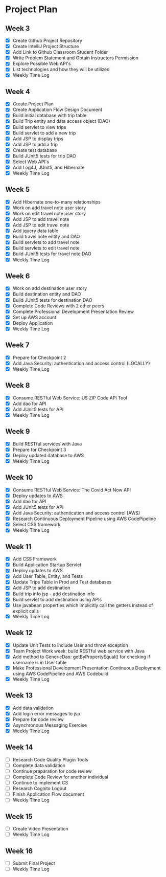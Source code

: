 # Project Plan

##  Week 3
- [x] Create Github Project Repository
- [x] Create IntelliJ Project Structure
- [x] Add Link to Github Classroom Student Folder
- [x] Write Problem Statement and Obtain Instructors Permission
- [x] Explore Possible Web API's
- [X] List technologies and how they will be utilized
- [x] Weekly Time Log

##  Week 4
- [X] Create Project Plan
- [x] Create Application Flow Design Document
- [x] Build initial database with trip table 
- [x] Build Trip entity and data access object (DAO)
- [x] Build servlet to view trips
- [x] Build servlet to add a new trip
- [x] Add JSP to display trips
- [x] Add JSP to add a trip
- [x] Create test database
- [x] Build JUnit5 tests for trip DAO
- [x] Select Web API's
- [x] Add Log4J, JUnit5, and Hibernate
- [x] Weekly Time Log

##  Week 5
- [x] Add Hibernate one-to-many relationships
- [x] Work on add travel note user story
- [x] Work on edit travel note user story
- [x] Add JSP to add travel note
- [x] Add JSP to edit travel note
- [x] Add jquery data table
- [x] Build travel note entity and DAO
- [x] Build servlets to add travel note
- [x] Build servlets to edit travel note
- [x] Build JUnit5 tests for travel note DAO
- [x] Weekly Time Log

##  Week 6
- [x] Work on add destination user story
- [x] Build destination entity and DAO
- [x] Build JUnit5 tests for destination DAO
- [x] Complete Code Reviews with 2 other peers
- [x] Complete Professional Development Presentation Review 
- [x] Set up AWS account  
- [x] Deploy Application
- [x] Weekly Time Log

##  Week 7
- [x] Prepare for Checkpoint 2
- [x] Add Java Security: authentication and access control (LOCALLY)
- [x] Weekly Time Log

##  Week 8
- [x] Consume RESTful Web Service: US ZIP Code API Tool
- [x] Add dao for API
- [x] Add JUnit5 tests for API
- [x] Weekly Time Log

##  Week 9
- [x] Build RESTful services with Java
- [x] Prepare for Checkpoint 3
- [x] Deploy updated database to AWS
- [x] Weekly Time Log

##  Week 10
- [x] Consume RESTful Web Service: The Covid Act Now API
- [x] Deploy updates to AWS
- [x] Add dao for API
- [x] Add JUnit5 tests for API
- [x] Add Java Security: authentication and access control (AWS)
- [x] Research Continuous Deployment Pipeline using AWS CodePipeline
- [x] Select CSS framework
- [x] Weekly Time Log

##  Week 11
- [x] Add CSS Framework
- [x] Build Application Startup Servlet
- [x] Deploy updates to AWS
- [x] Add User Table, Entity, and Tests
- [x] Update Trips Table in Prod and Test databases
- [x] Add JSP to add destination
- [x] Build trip info jsp - add destination info
- [x] Build servlet to add destination using APIs
- [x] Use javabean properties which implicitly call the getters instead of explicit calls
- [x] Weekly Time Log

##  Week 12
- [x] Update Unit Tests to include User and throw exception
- [x] Team Project Work week: build RESTful web service with Java
- [x] Add method to GenericDao: getByPropertyEqual() for checking if username is in User table
- [x] Make Professional Development Presentation Continuous Deployment using AWS CodePipeline and AWS Codebuild
- [x] Weekly Time Log

##  Week 13
- [x] Add data validation
- [x] Add login error messages to jsp
- [x] Prepare for code review
- [x] Asynchronous Messaging Exercise
- [x] Weekly Time Log

##  Week 14
- [ ] Research Code Quality Plugin Tools
- [ ] Complete data validation
- [ ] Continue preparation for code review
- [ ] Complete Code Review for another individual
- [ ] Continue to implement CS
- [ ] Research Cognito Logout
- [ ] Finish Application Flow document
- [ ] Weekly Time Log

##  Week 15
- [ ] Create Video Presentation
- [ ] Weekly Time Log

##  Week 16
- [ ] Submit Final Project
- [ ] Weekly Time Log